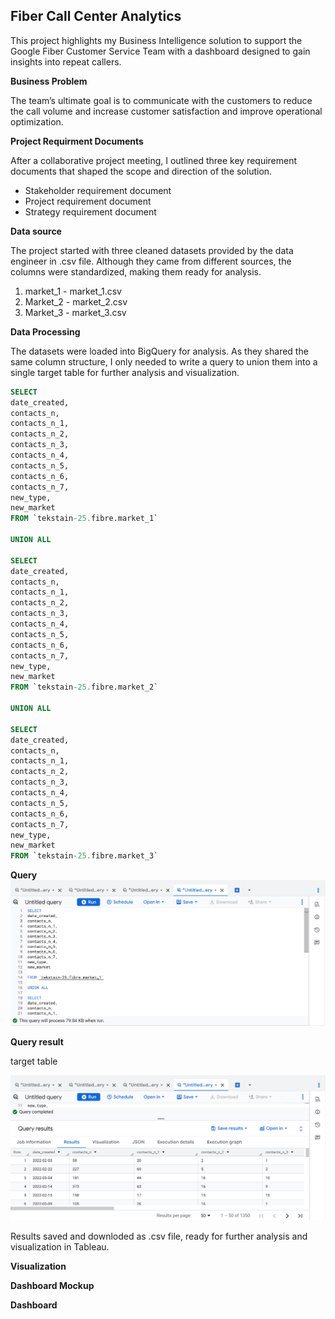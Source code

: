 ## Fiber Call Center Analytics 
This project highlights my Business Intelligence solution to support the Google Fiber Customer Service Team with a dashboard designed to gain insights into repeat callers.


**Business Problem**

The team’s ultimate goal is to communicate with the customers to reduce the call volume and increase customer satisfaction and improve operational optimization. 

**Project Requirment Documents**

After a collaborative project meeting, I outlined three key requirement documents that shaped the scope and direction of the solution.

- Stakeholder requirement document
- Project requirement document
- Strategy requirement document

**Data source**

The project started with three cleaned datasets provided by the data engineer in .csv file. Although they came from different sources, the columns were standardized, making them ready for analysis.

1. market_1 - market_1.csv
2. Market_2 - market_2.csv
3. Market_3 - market_3.csv

**Data Processing**

The datasets were loaded into BigQuery for analysis. As they shared the same column structure, I only needed to write a query to union them into a single target table for further analysis and visualization.

```sql
SELECT 
date_created,
contacts_n,
contacts_n_1,
contacts_n_2,
contacts_n_3,
contacts_n_4,
contacts_n_5,
contacts_n_6,
contacts_n_7,
new_type,
new_market
FROM `tekstain-25.fibre.market_1`

UNION ALL

SELECT 
date_created,
contacts_n,
contacts_n_1,
contacts_n_2,
contacts_n_3,
contacts_n_4,
contacts_n_5,
contacts_n_6,
contacts_n_7,
new_type,
new_market
FROM `tekstain-25.fibre.market_2` 

UNION ALL

SELECT 
date_created,
contacts_n,
contacts_n_1,
contacts_n_2,
contacts_n_3,
contacts_n_4,
contacts_n_5,
contacts_n_6,
contacts_n_7,
new_type,
new_market
FROM `tekstain-25.fibre.market_3` 

```

**Query** 
![Query](Query.png)

**Query result** 

target table

![Query result](Query_result.png)

Results saved and downloded as .csv file, ready for further analysis and visualization in Tableau.

**Visualization**

**Dashboard Mockup**

**Dashboard**
